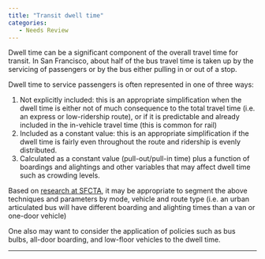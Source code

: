 ```yaml
---
title: "Transit dwell time"
categories:
   - Needs Review
---
```


Dwell time can be a significant component of the overall travel time for transit. In San Francisco, about half of the bus travel time is taken up by the servicing of passengers or by the bus either pulling in or out of a stop.

Dwell time to service passengers is often represented in one of three ways:

1.  Not explicitly included: this is an appropriate simplification when the dwell time is either not of much consequence to the total travel time (i.e. an express or low-ridership route), or if it is predictable and already included in the in-vehicle travel time (this is common for rail)
2.  Included as a constant value: this is an appropriate simplification if the dwell time is fairly even throughout the route and ridership is evenly distributed.
3.  Calculated as a constant value (pull-out/pull-in time) plus a function of boardings and alightings and other variables that may affect dwell time such as crowding levels.

Based on [research at SFCTA](SFCTA_Paper_incorporating_crowding), it may be appropriate to segment the above techniques and parameters by mode, vehicle and route type (i.e. an urban articulated bus will have different boarding and alighting times than a van or one-door vehicle)

One also may want to consider the application of policies such as bus bulbs, all-door boarding, and low-floor vehicles to the dwell time.

------------------------------------------------------------------------

